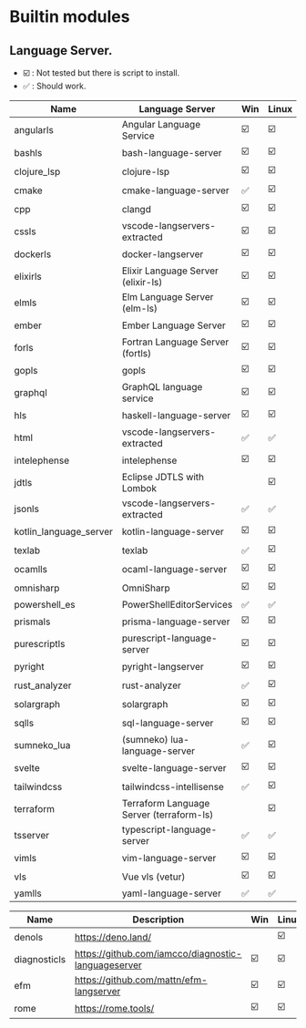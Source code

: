 # Builtin modules
## Language Server.

- :ballot_box_with_check: : Not tested but there is script to install.
- :white_check_mark: : Should work.

| Name                   | Language Server                          | Win                     | Linux                   |
| ---------------------- | ---------------------------------------- | ----------------------- | ----------------------- |
| angularls              | Angular Language Service                 | :ballot_box_with_check: | :ballot_box_with_check: |
| bashls                 | bash-language-server                     | :ballot_box_with_check: | :ballot_box_with_check: |
| clojure_lsp            | clojure-lsp                              | :ballot_box_with_check: | :ballot_box_with_check: |
| cmake                  | cmake-language-server                    | :white_check_mark:      | :ballot_box_with_check: |
| cpp                    | clangd                                   | :ballot_box_with_check: | :ballot_box_with_check: |
| cssls                  | vscode-langservers-extracted             | :ballot_box_with_check: | :ballot_box_with_check: |
| dockerls               | docker-langserver                        | :ballot_box_with_check: | :ballot_box_with_check: |
| elixirls               | Elixir Language Server (elixir-ls)       | :ballot_box_with_check: | :ballot_box_with_check: |
| elmls                  | Elm Language Server (elm-ls)             | :ballot_box_with_check: | :ballot_box_with_check: |
| ember                  | Ember Language Server                    | :ballot_box_with_check: | :ballot_box_with_check: |
| forls                  | Fortran Language Server (fortls)         | :ballot_box_with_check: | :ballot_box_with_check: |
| gopls                  | gopls                                    | :ballot_box_with_check: | :ballot_box_with_check: |
| graphql                | GraphQL language service                 | :ballot_box_with_check: | :ballot_box_with_check: |
| hls                    | haskell-language-server                  | :ballot_box_with_check: | :ballot_box_with_check: |
| html                   | vscode-langservers-extracted             | :white_check_mark:      | :white_check_mark:      |
| intelephense           | intelephense                             | :ballot_box_with_check: | :ballot_box_with_check: |
| jdtls                  | Eclipse JDTLS with Lombok                |                         | :ballot_box_with_check: |
| jsonls                 | vscode-langservers-extracted             | :white_check_mark:      | :white_check_mark:      |
| kotlin_language_server | kotlin-language-server                   | :ballot_box_with_check: | :ballot_box_with_check: |
| texlab                 | texlab                                   | :white_check_mark:      | :ballot_box_with_check: |
| ocamlls                | ocaml-language-server                    | :ballot_box_with_check: | :ballot_box_with_check: |
| omnisharp              | OmniSharp                                | :ballot_box_with_check: | :ballot_box_with_check: |
| powershell_es          | PowerShellEditorServices                 | :white_check_mark:      | :white_check_mark:      |
| prismals               | prisma-language-server                   | :ballot_box_with_check: | :ballot_box_with_check: |
| purescriptls           | purescript-language-server               | :ballot_box_with_check: | :ballot_box_with_check: |
| pyright                | pyright-langserver                       | :ballot_box_with_check: | :ballot_box_with_check: |
| rust_analyzer          | rust-analyzer                            | :white_check_mark:      | :ballot_box_with_check: |
| solargraph             | solargraph                               | :ballot_box_with_check: | :ballot_box_with_check: |
| sqlls                  | sql-language-server                      | :ballot_box_with_check: | :ballot_box_with_check: |
| sumneko_lua            | (sumneko) lua-language-server            | :white_check_mark:      | :ballot_box_with_check: |
| svelte                 | svelte-language-server                   | :ballot_box_with_check: | :ballot_box_with_check: |
| tailwindcss            | tailwindcss-intellisense                 | :white_check_mark:      | :ballot_box_with_check: |
| terraform              | Terraform Language Server (terraform-ls) |                         | :ballot_box_with_check: |
| tsserver               | typescript-language-server               | :white_check_mark:      | :white_check_mark:      |
| vimls                  | vim-language-server                      | :ballot_box_with_check: | :ballot_box_with_check: |
| vls                    | Vue vls (vetur)                          | :ballot_box_with_check: | :ballot_box_with_check: |
| yamlls                 | yaml-language-server                     | :white_check_mark:      | :white_check_mark:      |

| Name         | Description                                         | Win                     | Linux                   |
| ------------ | --------------------------------------------------- | ----------------------- | ----------------------- |
| denols       | https://deno.land/                                  |                         | :ballot_box_with_check: |
| diagnosticls | https://github.com/iamcco/diagnostic-languageserver | :ballot_box_with_check: | :ballot_box_with_check: |
| efm          | https://github.com/mattn/efm-langserver             | :ballot_box_with_check: | :ballot_box_with_check: |
| rome         | https://rome.tools/                                 | :ballot_box_with_check: | :ballot_box_with_check: |
